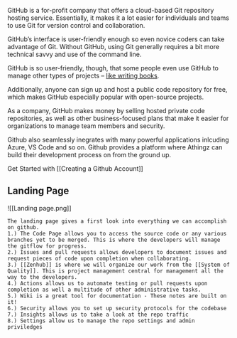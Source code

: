 GitHub is a for-profit company that offers a cloud-based Git repository hosting service. Essentially, it makes it a lot easier for individuals and teams to use Git for version control and collaboration.

GitHub’s interface is user-friendly enough so even novice coders can take advantage of Git. Without GitHub, using Git generally requires a bit more technical savvy and use of the command line.

GitHub is so user-friendly, though, that some people even use GitHub to manage other types of projects – [like writing books](http://braythwayt.com/2015/01/29/how-i-write-books-with-github-and-leanpub.html).

Additionally, anyone can sign up and host a public code repository for free, which makes GitHub especially popular with open-source projects.

As a company, GitHub makes money by selling hosted private code repositories, as well as other business-focused plans that make it easier for organizations to manage team members and security.

Github also seamlessly inegrates with many powerful applications inlcuding Azure, VS Code and so on. Github provides a platform where Athingz can build their development process on from the ground up.

Get Started with [[Creating a Github Account]]


## Landing Page


![[Landing page.png]]


	The landing page gives a first look into everything we can accomplish on github.
	1.) The Code Page allows you to access the source code or any various branches yet to be merged. This is where the developers will manage the gitflow for progress.
	2.) Issues and pull requests allows developers to document issues and request pieces of code upon completion when collaborating. 
	3.) [[Zenhub]] is where we will organize our work from the [[System of Quality]]. This is project management central for management all the way to the developers. 
	4.) Actions allows us to automate testing or pull requests upon completion as well a multitude of other administrative tasks.
	5.) Wiki is a great tool for documentation - These notes are built on it!
	6.) Security allows you to set up security protocols for the codebase
	7.) Insights allows us to take a look at the repo traffic
	8.) Settings allow us to manage the repo settings and admin priviledges
	
	